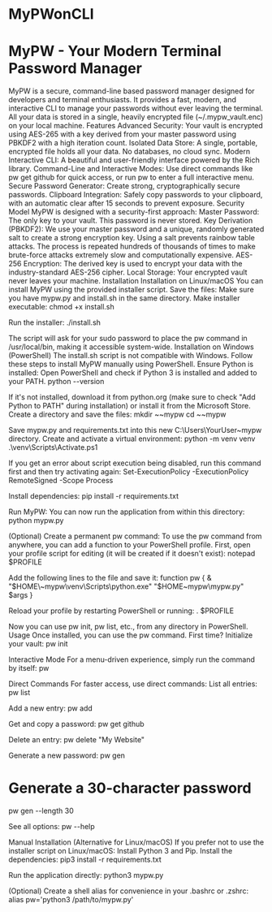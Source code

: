 # MyPWonCLI
# MyPW - Your Modern Terminal Password Manager
MyPW is a secure, command-line based password manager designed for developers and terminal enthusiasts. It provides a fast, modern, and interactive CLI to manage your passwords without ever leaving the terminal.
All your data is stored in a single, heavily encrypted file (~/.mypw_vault.enc) on your local machine.
Features
Advanced Security: Your vault is encrypted using AES-265 with a key derived from your master password using PBKDF2 with a high iteration count.
Isolated Data Store: A single, portable, encrypted file holds all your data. No databases, no cloud sync.
Modern Interactive CLI: A beautiful and user-friendly interface powered by the Rich library.
Command-Line and Interactive Modes: Use direct commands like pw get github for quick access, or run pw to enter a full interactive menu.
Secure Password Generator: Create strong, cryptographically secure passwords.
Clipboard Integration: Safely copy passwords to your clipboard, with an automatic clear after 15 seconds to prevent exposure.
Security Model
MyPW is designed with a security-first approach:
Master Password: The only key to your vault. This password is never stored.
Key Derivation (PBKDF2): We use your master password and a unique, randomly generated salt to create a strong encryption key. Using a salt prevents rainbow table attacks. The process is repeated hundreds of thousands of times to make brute-force attacks extremely slow and computationally expensive.
AES-256 Encryption: The derived key is used to encrypt your data with the industry-standard AES-256 cipher.
Local Storage: Your encrypted vault never leaves your machine.
Installation
Installation on Linux/macOS
You can install MyPW using the provided installer script.
Save the files: Make sure you have mypw.py and install.sh in the same directory.
Make installer executable:
chmod +x install.sh



Run the installer:
./install.sh


The script will ask for your sudo password to place the pw command in /usr/local/bin, making it accessible system-wide.
Installation on Windows (PowerShell)
The install.sh script is not compatible with Windows. Follow these steps to install MyPW manually using PowerShell.
Ensure Python is installed: Open PowerShell and check if Python 3 is installed and added to your PATH.
python --version


If it's not installed, download it from python.org (make sure to check "Add Python to PATH" during installation) or install it from the Microsoft Store.
Create a directory and save the files:
mkdir ~\~mypw
cd ~\~mypw


Save mypw.py and requirements.txt into this new C:\Users\YourUser\~mypw directory.
Create and activate a virtual environment:
python -m venv venv
.\venv\Scripts\Activate.ps1


If you get an error about script execution being disabled, run this command first and then try activating again:
Set-ExecutionPolicy -ExecutionPolicy RemoteSigned -Scope Process



Install dependencies:
pip install -r requirements.txt



Run MyPW: You can now run the application from within this directory:
python mypw.py



(Optional) Create a permanent pw command: To use the pw command from anywhere, you can add a function to your PowerShell profile.
First, open your profile script for editing (it will be created if it doesn't exist):
notepad $PROFILE



Add the following lines to the file and save it:
function pw {
    & "$HOME\~mypw\venv\Scripts\python.exe" "$HOME\~mypw\mypw.py" $args
}



Reload your profile by restarting PowerShell or running:
. $PROFILE



Now you can use pw init, pw list, etc., from any directory in PowerShell.
Usage
Once installed, you can use the pw command.
First time? Initialize your vault:
pw init



Interactive Mode
For a menu-driven experience, simply run the command by itself:
pw



Direct Commands
For faster access, use direct commands:
List all entries:
pw list



Add a new entry:
pw add



Get and copy a password:
pw get github



Delete an entry:
pw delete "My Website"



Generate a new password:
pw gen
# Generate a 30-character password
pw gen --length 30



See all options:
pw --help



Manual Installation (Alternative for Linux/macOS)
If you prefer not to use the installer script on Linux/macOS:
Install Python 3 and Pip.
Install the dependencies:
pip3 install -r requirements.txt



Run the application directly:
python3 mypw.py



(Optional) Create a shell alias for convenience in your .bashrc or .zshrc:
alias pw='python3 /path/to/mypw.py'
